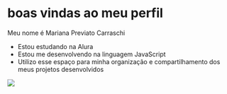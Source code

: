 # boas vindas ao meu perfil

 Meu nome é Mariana Previato Carraschi

 - Estou estudando na Alura
 - Estou me desenvolvendo na linguagem JavaScript
 - Utilizo esse espaço para minha organização e compartilhamento dos meus projetos desenvolvidos
  

![](https://media.tenor.com/teZD2IiIdHIAAAAC/wink-taylor-swift.gif)
